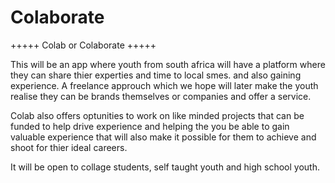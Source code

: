 # Colaborate

+++++ Colab or Colaborate +++++

This will be an app where youth from south africa will have a platform where they can share thier experties and time to local smes. and also gaining experience.
A freelance approuch which we hope will later make the youth realise they can be brands themselves or companies and offer a service. 

Colab also offers optunities to work on like minded projects that can be funded to help drive experience and helping the you be able to gain valuable experience that will also make it possible for them to achieve and shoot for thier ideal careers.

It will be open to collage students, self taught youth and high school youth.
